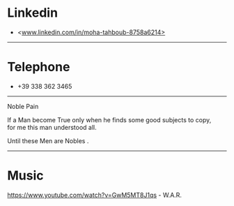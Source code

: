 # Linkedin

- <www.linkedin.com/in/moha-tahboub-8758a6214>

-------------

# Telephone

- +39 338 362 3465

-------------

Noble Pain

If a Man become True only when he finds some good subjects to copy, <br>
for me this man understood all. <br>

Until these Men are Nobles . <br>

-------------

# Music

https://www.youtube.com/watch?v=GwM5MT8J1qs - W.A.R.

